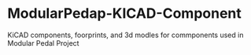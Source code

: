 # ModularPedap-KICAD-Component
KiCAD components, foorprints, and 3d modles for commponents used in Modular Pedal Project

